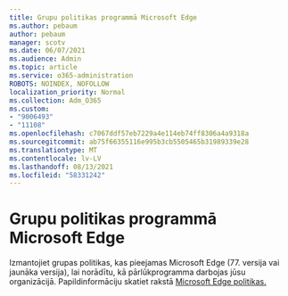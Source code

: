 ```yaml
---
title: Grupu politikas programmā Microsoft Edge
ms.author: pebaum
author: pebaum
manager: scotv
ms.date: 06/07/2021
ms.audience: Admin
ms.topic: article
ms.service: o365-administration
ROBOTS: NOINDEX, NOFOLLOW
localization_priority: Normal
ms.collection: Adm_O365
ms.custom:
- "9006493"
- "11108"
ms.openlocfilehash: c7067ddf57eb7229a4e114eb74ff8306a4a9318a
ms.sourcegitcommit: ab75f66355116e995b3cb5505465b31989339e28
ms.translationtype: MT
ms.contentlocale: lv-LV
ms.lasthandoff: 08/13/2021
ms.locfileid: "58331242"
---
```

# <a name="group-policies-in-microsoft-edge"></a>Grupu politikas programmā Microsoft Edge

Izmantojiet grupas politikas, kas pieejamas Microsoft Edge (77. versija vai jaunāka versija), lai norādītu, kā pārlūkprogramma darbojas jūsu organizācijā. Papildinformāciju skatiet rakstā [Microsoft Edge politikas.](https://docs.microsoft.com/deployedge/microsoft-edge-policies#available-policies)